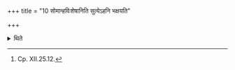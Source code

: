 +++
title = "10 सोमान्हविःशेषानिति सुत्येऽहनि भक्षयति"

+++

<details><summary>थिते</summary>

10. On the Soma-pressing-days, he consumes the Soma (juice)s, and the remnants of the oblation (-material)s.[^1]  

[^1]: Cp. XII.25.12.   
</details>
